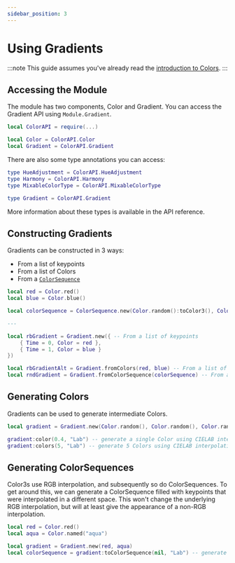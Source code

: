 ```yaml
---
sidebar_position: 3
---
```


# Using Gradients

:::note
This guide assumes you've already read the [introduction to Colors](/docs/using-colors).
:::

## Accessing the Module

The module has two components, Color and Gradient. You can access the Gradient API using `Module.Gradient`.

```lua
local ColorAPI = require(...)

local Color = ColorAPI.Color
local Gradient = ColorAPI.Gradient
```

There are also some type annotations you can access:

```lua
type HueAdjustment = ColorAPI.HueAdjustment
type Harmony = ColorAPI.Harmony
type MixableColorType = ColorAPI.MixableColorType

type Gradient = ColorAPI.Gradient
```

More information about these types is available in the API reference.

## Constructing Gradients

Gradients can be constructed in 3 ways:

- From a list of keypoints
- From a list of Colors
- From a [`ColorSequence`](https://create.roblox.com/docs/reference/engine/datatypes/ColorSequence)

```lua
local red = Color.red()
local blue = Color.blue()

local colorSequence = ColorSequence.new(Color.random():toColor3(), Color.random():toColor3())

---

local rbGradient = Gradient.new({ -- From a list of keypoints
    { Time = 0, Color = red },
    { Time = 1, Color = blue }
})

local rbGradientAlt = Gradient.fromColors(red, blue) -- From a list of Colors, same as rbGradient
local rndGradient = Gradient.fromColorSequence(colorSequence) -- From a ColorSequence
```

## Generating Colors

Gradients can be used to generate intermediate Colors.

```lua
local gradient = Gradient.new(Color.random(), Color.random(), Color.random())

gradient:color(0.4, "Lab") -- generate a single Color using CIELAB interpolation
gradient:colors(5, "Lab") -- generate 5 Colors using CIELAB interpolation that are equidistant in time
```

## Generating ColorSequences

Color3s use RGB interpolation, and subsequently so do ColorSequences. To get around this, we can generate a ColorSequence filled with keypoints that were interpolated in a different space. This won't change the underlying RGB interpolation, but will at least give the appearance of a non-RGB interpolation.

```lua
local red = Color.red()
local aqua = Color.named("aqua")

local gradient = Gradient.new(red, aqua)
local colorSequence = gradient:toColorSequence(nil, "Lab") -- generate a ColorSequence with as many keypoints as possible, using CIELAB interpolation
```
